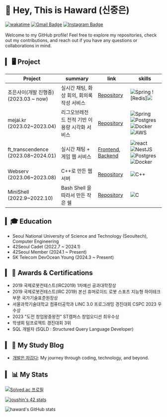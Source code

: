 
# 👋 Hey, This is Haward (신중은)
[![wakatime](https://wakatime.com/badge/user/018bebe4-c2cb-4acb-bd4e-023755f3618b.svg)](https://wakatime.com/@018bebe4-c2cb-4acb-bd4e-023755f3618b)
[![Gmail Badge](https://img.shields.io/badge/-wnddms12345@naver.com-c14438?style=flat&logo=Gmail&logoColor=white&link=mailto:wnddms12345@naver.com)](mailto:wnddms12345@naver.com) 
<a href="https://instagram.com/sj.eun"><img src="https://img.shields.io/badge/-@sj.eun-purple?style=flat&amp;logo=instagram&amp;logoColor=white&amp;link=https://instagram.com/coderwhoknows/" alt="Instagram Badge"></a>
<br/>
<br/>
Welcome to my GitHub profile! Feel free to explore my repositories, check out my contributions, and reach out if you have any questions or collaborations in mind.
## ▎ 🖥️ Project
| Project                                | summary                   | link                                                                                                                           | skills                                                                                                                                                                                                                                                                                                                                                                                                                                                                                                                  |
|----------------------------------------|---------------------------|--------------------------------------------------------------------------------------------------------------------------------|-------------------------------------------------------------------------------------------------------------------------------------------------------------------------------------------------------------------------------------------------------------------------------------------------------------------------------------------------------------------------------------------------------------------------------------------------------------------------------------------------------------------------|
| 조은사이(개발 진행중) <br/> (2023.03 ~ now)     | 실시간 채팅, 화상 회의, 회의록 작성 서비스 | [Repository](https://github.com/good-relationship/Backend)                                                                           | ![Spring](https://img.shields.io/badge/Spring-6DB33F?style=for-the-badge&logo=Spring&logoColor=white)      ![Redis]<img src="https://img.shields.io/badge/Redis-DC382D?style=flat&logo=Redis&logoColor=white"/>                                                                                                                                                                                                                                                                                                                                                                                                            |
| mejai.kr<br/>(2023.02~2023.04)         | 리그오브레전드 전적 기반 이용량 시각화 서비스 | [Repository](https://github.com/mejaiKR/Backend)                                                  | ![Spring](https://img.shields.io/badge/Spring-6DB33F?style=for-the-badge&logo=Spring&logoColor=white) ![Postgres](https://img.shields.io/badge/postgresql-4169E1?style=for-the-badge&logo=postgresql&logoColor=white) ![Docker](https://img.shields.io/badge/docker-2496ED?style=for-the-badge&logo=docker&logoColor=white) ![AWS](https://img.shields.io/badge/AmazonAWS-232F3E?style=for-the-badge&logo=AmazonAWS&logoColor=white)                                                                                    |
| ft_transcendence<br/>(2023.08~2024.01) | 실시간 채팅 + 게임 웹 서비스         | [Frontend](https://github.com/42masterplan/ft_transcendence), [Backend](https://github.com/42masterplan/ft_transcendence-back) | ![react](https://shields.io/badge/react-black?logo=react&style=for-the-badge) ![NestJS](https://img.shields.io/badge/nestjs-E0234E?style=for-the-badge&logo=nestjs&logoColor=#E0234E) ![Postgres](https://img.shields.io/badge/postgresql-4169E1?style=for-the-badge&logo=postgresql&logoColor=white)  ![Docker](https://img.shields.io/badge/docker-2496ED?style=for-the-badge&logo=docker&logoColor=white) |
| Webserv<br/>(2023.06~2023.08)          | C++로 만든 웹서버               | [Repository](https://github.com/42masterplan/webserv)                                                                          | ![C++](https://img.shields.io/badge/C++-00599C?style=for-the-badge&logo=c%2B%2B&logoColor=white)                                                                                                                                                                                                                                                                                                                                                                                                                        |
| MiniShell<br/>(2022.9~2022.10)         | Bash Shell 을 따라서 만든 작은 쉘  | [Repository](https://github.com/Hawardshin/Minishell)                                                                          | ![C](https://img.shields.io/badge/c-A8B9CC?style=for-the-badge&logo=c&logoColor=white)                                                                                                                                                                                                                                                                                                                                                                                                                                  |

## ▎🎓 Education
- Seoul National University of Science and Technology (Seoultech), Computer Engineering
- 42Seoul Cadet (2022.7 ~ 2024.1)
- 42Seoul Member (2024.1 ~ Present)
- SK Telecom DevOcean Young (2024.3 ~ Present)


## ▎ 🏅 Awards & Certifications
<ul>
 <li>2019 국제로봇컨테스트(IRC2019) 1차예선 공과대학장상 </li>
 <li>2019 국제로봇컨테스트(IRC 2019) 본선 휴머로이드 로봇 스포츠 지능형 하이테크 부문 국가기술표준원장상 </li>
 <li>서울과학기술대학교 컴퓨터공학과 LINC 3.0 프로그래밍 경진대회 CSPC 2023 우수상 </li>
 <li>2023 "도전 창업왕중왕전" ST캠퍼스 창업오디션 최우수상</li>
 <li>학생회 텀프로젝트 경진대회 3위</li>
 <li>SQL 개발자 (SQLD : Structured Query Language Developer)</li>
</ul>


## ▎ 📝 My Study Blog

- [개발은 차갑다](https://haward.tistory.com/): My journey through coding, technology, and beyond.
 



## ▎ 📊 My Stats
[![Solved.ac
프로필](http://mazassumnida.wtf/api/v2/generate_badge?boj=wnddms12345)](https://solved.ac/wnddms12345)

  <a href="https://github.com/oakoudad/badge42"><img src="https://badge.mediaplus.ma/kettlebells/joushin?1337Badge=off&UM6P=off" alt="joushin's 42 stats" /></a>

![haward's GitHub stats](https://github-readme-stats-sand-six-91.vercel.app/api?username=HawardShin&show_icons=true&count_private=true&line_height=24&theme=material-palenight&hide=stars)






